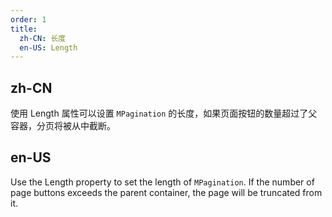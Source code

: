 ```yaml
---
order: 1
title:
  zh-CN: 长度
  en-US: Length
---
```


## zh-CN

使用 Length 属性可以设置 `MPagination` 的长度，如果页面按钮的数量超过了父容器，分页将被从中截断。

## en-US

Use the Length property to set the length of `MPagination`. If the number of page buttons exceeds the parent container, the page will be truncated from it.
